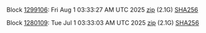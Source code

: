 Block [1299106](https://insight.testnet.networks.dash.org/insight/block/00000bf2513df157e079b9cc86d8015fd6aa69298aaae7f6dd8d7165511684de): Fri Aug  1 03:33:27 AM UTC 2025 [zip](https://dash-bootstrap-2.ams3.digitaloceanspaces.com/testnet/2025-08-01/bootstrap.dat.zip) (2.1G) [SHA256](https://dash-bootstrap-2.ams3.digitaloceanspaces.com/testnet/2025-08-01/sha256.txt)

Block [1280109](https://insight.testnet.networks.dash.org/insight/block/000007e40af68ce4c85f395620edc0999a6852466c3fa5daf6551329271a1b86): Tue Jul  1 03:33:03 AM UTC 2025 [zip](https://dash-bootstrap-2.ams3.digitaloceanspaces.com/testnet/2025-07-01/bootstrap.dat.zip) (2.1G) [SHA256](https://dash-bootstrap-2.ams3.digitaloceanspaces.com/testnet/2025-07-01/sha256.txt)
